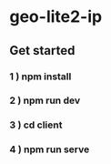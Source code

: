 # geo-lite2-ip

## Get started
### 1 ) npm install
### 2 ) npm run dev
### 3 ) cd client
### 4 ) npm run serve
